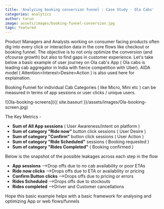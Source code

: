 ```yaml
---
title: 'Analyzing booking conversion funnel : Case Study - Ola Cabs'
categories: analytics
author: tarun
image: assets/images/booking-funnel-conversion.jpg
tags: featured
---
```


Product Managers and Analysts working on consumer facing products often dig into every click or interaction data in the core  flows like checkout or booking funnel. The objective is to not only optimize the conversion (and ofcourse growth) but also to find gaps in customer experience. Let's take below a basic example of user journey on Ola cab's App ( Ola cabs is leading cab aggregator in India with fierce competition with Uber). AIDA model ( Attention>Interest>Desire>Action ) is also used here for explaination.

Booking Funnel for individual Cab Categories ( like Micro, Mini etc ) can be measured in terms of app sessions or user clicks / unique users.

![Ola-booking-screens]({{ site.baseurl }}/assets/images/Ola-booking-screen.jpg)

The Key Metrics - 

* **Sum of All App sessions** ( User Awareness/intent on platform )
* **Sum of category "Ride now"** button click sessions ( User Desire )
* **Sum of category "Confirm"** button click sessions ( User Action )
* **Sum of category "Ride Scheduled"** sessions ( Booking requested )
* **Sum of category "Rides Completed"** ( Booking confirmed )

Below is the snapshot of the possible leakages across each step in the flow

* **App sessions** \-->Drop offs due to no cab availability or poor ETAs
* **Ride now clicks**  \-->Drops offs due to ETA or availability or pricing
* **Confirm Button clicks**  \-->Drops offs due to pricing or errors
* **Rides Scheduled**  \-->Drops offs due to stockouts
* **Rides completed**  \-->Driver and Customer cancellations

Hope this basic example helps with a basic framework for analysing and optimizing App or web flows/funnels